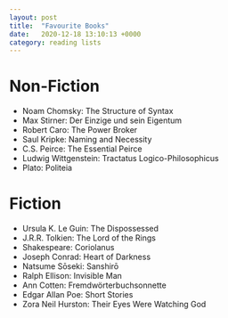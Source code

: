 ```yaml
---
layout: post
title:  "Favourite Books"
date:   2020-12-18 13:10:13 +0000
category: reading lists
---
```


# Non-Fiction
- Noam Chomsky: The Structure of Syntax
- Max Stirner: Der Einzige und sein Eigentum
- Robert Caro: The Power Broker
- Saul Kripke: Naming and Necessity
- C.S. Peirce: The Essential Peirce
- Ludwig Wittgenstein: Tractatus Logico-Philosophicus
- Plato: Politeia

# Fiction
- Ursula K. Le Guin: The Dispossessed
- J.R.R. Tolkien: The Lord of the Rings
- Shakespeare: Coriolanus
- Joseph Conrad: Heart of Darkness
- Natsume Sōseki: Sanshirō
- Ralph Ellison: Invisible Man
- Ann Cotten: Fremdwörterbuchsonnette
- Edgar Allan Poe: Short Stories
- Zora Neil Hurston: Their Eyes Were Watching God

